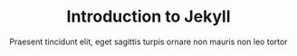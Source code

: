 ---
title: Introduction to Jekyll
subtitle: Praesent tincidunt elit, eget sagittis turpis ornare non mauris non leo tortor
video: https://youtu.be/T1itpPvFWHI
---
